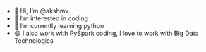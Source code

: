 - 👋 Hi, I’m @akshmv
- 👀 I’m interested in coding
- 🌱 I’m currently learning python
- 😄 I also work with PySpark coding, I love to work with Big Data Technologies
